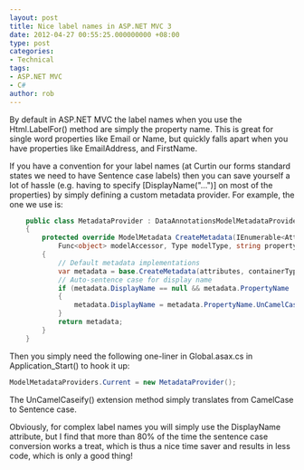 ```yaml
---
layout: post
title: Nice label names in ASP.NET MVC 3
date: 2012-04-27 00:55:25.000000000 +08:00
type: post
categories:
- Technical
tags:
- ASP.NET MVC
- C#
author: rob
---
```



By default in ASP.NET MVC the label names when you use the Html.LabelFor() method are simply the property name. This is great for single word properties like Email or Name, but quickly falls apart when you have properties like EmailAddress, and FirstName.



If you have a convention for your label names (at Curtin our forms standard states we need to have Sentence case labels) then you can save yourself a lot of hassle (e.g. having to specify [DisplayName("...")] on most of the properties) by simply defining a custom metadata provider. For example, the one we use is:



```csharp
    public class MetadataProvider : DataAnnotationsModelMetadataProvider
    {
        protected override ModelMetadata CreateMetadata(IEnumerable<Attribute> attributes, Type containerType,
            Func<object> modelAccessor, Type modelType, string propertyName)
        {
            // Default metadata implementations
            var metadata = base.CreateMetadata(attributes, containerType, modelAccessor, modelType, propertyName);
            // Auto-sentence case for display name
            if (metadata.DisplayName == null && metadata.PropertyName != null)
            {
                metadata.DisplayName = metadata.PropertyName.UnCamelCaseify();
            }
            return metadata;
        }
    }
```



Then you simply need the following one-liner in Global.asax.cs in Application\_Start() to hook it up:



```csharp
ModelMetadataProviders.Current = new MetadataProvider();
```



The UnCamelCaseify() extension method simply translates from CamelCase to Sentence case.



Obviously, for complex label names you will simply use the DisplayName attribute, but I find that more than 80% of the time the sentence case conversion works a treat, which is thus a nice time saver and results in less code, which is only a good thing!

